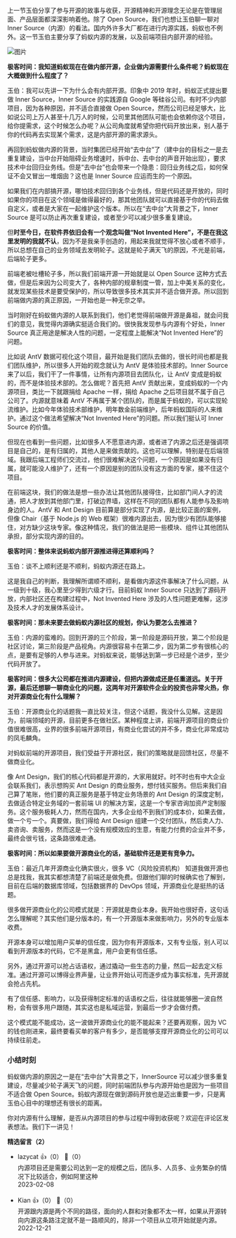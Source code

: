 上一节玉伯分享了参与开源的故事与收获，开源精神和开源理念无论是在管理层面、产品层面都深深影响着他。除了 Open Source，我们也想让玉伯聊一聊对 Inner Source（内源）的看法。国内外许多大厂都在进行内源实践，蚂蚁也不例外。这一节玉伯主要分享了蚂蚁内源的发展，以及前端项目内部开源的经验。

![图片](https://static001.geekbang.org/resource/image/f2/f1/f29af703552b6d49fc344e97a5f916f1.png?wh=1920x145)

**极客时间：我知道蚂蚁现在在做内部开源，企业做内源需要什么条件呢？蚂蚁现在大概做到什么程度了？**

玉伯：我可以先讲一下为什么会有内部开源。印象中 2019 年时，蚂蚁正式提出要做 Inner Source，Inner Source 的实践源自 Google 等硅谷公司。有时不少内部项目，因为各种原因，并不适合直接做 Open Source，然而公司已经足够大，比如说公司上万人甚至十几万人的时候，公司里其他团队可能也会依赖你这个项目，给你提需求，这个时候怎么办呢？从公司角度就希望你把代码开放出来，别人基于你的代码再去实现某个需求，这是内部开源的需求源头。

再回到蚂蚁做内源的背景，当时集团已经开始“去中台”了（建中台的目标之一是去重复建设，当中台开始阻碍业务增速时，拆中台、去中台的声音开始出现），要求技术中台回归业务线。但是“去中台”也会带来一个隐患：回归业务线之后，如何保证不会又冒出一堆烟囱？这也是 Inner Source 应运而生的一个原因。

如果我们在内部搞开源，哪怕技术回归到各个业务线，但是代码还是开放的，同时如果你的项目在这个领域是做得最好的，那其他团队就可以直接基于你的代码去做自定义，或者是大家在一起维护这个版本。所以在“去中台”大背景之下，Inner Source 是可以防止再次重复建设，或者至少可以减少很多重复建设。

但**时至今日，在软件界依旧会有一个观念叫做“Not Invented Here”，不是在我这里发明的我就不认**，因为不是我亲手创造的，用起来我就觉得不放心或者不顺手，所以总想在自己的业务领域去发明轮子。这就是轮子满天飞的原因，不光是前端，后端轮子更多。

前端老被吐槽轮子多，所以我们前端开源一开始就是以 Open Source 这种方式去做，但是后来因为公司变大了，各种内部的规章制度一管，加上中美关系的变化，就发现某些技术是要受保护的，所以导致很多技术其实并不适合做开源。所以回到前端做内源的真正原因，一开始也是一种无奈之举。

当时刚好在蚂蚁做内源的人联系到我们，他们老觉得前端做开源是鼻祖，就会问我们的意见，我觉得内源确实挺适合我们的。很快我发现参与内源有个好处，Inner Source 真正用途是解决人性的问题，一定程度上能解决“Not Invented Here”的问题。

比如说 AntV 数据可视化这个项目，最开始是我们团队去做的，很长时间也都是我们团队维护，所以很多人开始的观念就认为 AntV 是体验技术部的。Inner Source 来了以后，我们干了一件事情，让所有内源项目去团队化，让 AntV 变成是蚂蚁的，而不是体验技术部的。怎么做呢？首先把 AntV 贡献出来，变成蚂蚁的一个内源项目，类比一下就跟捐给 Apache 一样，捐给 Apache 之后项目就不属于自己公司了。内源就意味着 AntV 不再属于某个团队的，而是属于蚂蚁的，可以实现轮流维护。比如今年体验技术部维护，明年数金前端维护，后年蚂蚁国际的人来维护。通过这个做法希望解决“Not Invented Here”的问题。所以我们挺认可 Inner Source 的价值。

但现在也看到一些问题，比如很多人不愿意进内源，或者进了内源之后还是强调项目是自己的，是有归属的，其他人是来做贡献的。这也可以理解，特别是在后端领域。我跟后端工程师们交流过，他们很难解决这个问题，一个原因是如果没有归属，就可能没人维护了，还有一个原因是别的团队没有这方面的专家，接不住这个项目。

在前端这块，我们的做法是想一些办法让其他团队接得住，比如部门间人才的流通，把人才放到其他部门里，打破边界墙，这样在不同的团队都有人能参与及影响身边的人。AntV 和 Ant Design 目前算是部分实现了内源，是比较正面的案例，但像 Chair（基于 Node.js 的 Web 框架）很难内源出去，因为很少有团队能够接住，对方缺少这块专家。像这种情况，我们的做法是把一些模块、组件让其他团队承担，部分实现内源的目的。

**极客时间：整体来说蚂蚁内部开源推进得还算顺利吗？**

玉伯：谈不上顺利还是不顺利，蚂蚁内源还在路上。

这是我自己的判断，我理解所谓顺不顺利，是看做内源这件事解决了什么问题，从一级到十级，我心里至少得到六级才行。目前蚂蚁 Inner Source 只达到了源码开放，内部社区还在构建过程中，Not Invented Here 涉及的人性问题更难解，这涉及技术人才的发展体系设计。

**极客时间：那未来要去做蚂蚁内源社区的规划，你认为要怎么去推进？**

玉伯：内源的蛮难的。回到开源的三个阶段，第一阶段是源码开放，第二个阶段是社区讨论，第三阶段是产品视角。内源很容易卡在第二步，因为第二步有很核心的点，是要有足够的人参与进来。对蚂蚁来说，能够达到第一步已经是个进步，至少代码开放了。

**极客时间：很多大公司都在推进内源建设，但把内源做成还是任重道远。关于开源，最后还想聊一聊商业化的问题，这两年对开源软件企业的投资也非常火热，你对开源商业化有什么理解？**

玉伯：开源商业化的话题我一直比较关注，但这个话题，我没什么见解。这是因为，前端领域的开源，目前更多在做社区。某种程度上讲，前端开源项目的商业价值很难很高，业界的很多前端开源项目，有商业化尝试的并不多，商业化非常成功的凤毛麟角。

对蚂蚁前端的开源项目，我们受益于开源社区，我们的策略就是回馈社区，尽量不做商业化。

像 Ant Design，我们的核心代码都是开源的，大家用就好。时不时也有中大企业会联系我们，表示想购买 Ant Design 的商业服务，想付钱买服务。但后来我们自己算了笔账，他们要的真正服务是基于特定业务场景的 Ant Design 的深度定制，去做适合特定业务域的一套前端 UI 的解决方案，这是一个专家咨询加资产定制服务。这个服务极耗人力，然而在国内，大多企业给不到我们的成本价，如果去做，做一个亏一个。真要做，我们得给 Ant Design 组建一个交付团队，然后卖人力、卖咨询、卖服务，然而这是一个没有规模效应的生意，有能力付费的企业并不多，最终会很亏钱，这条路很难走通。

**极客时间：所以如果要做开源商业化的话，基础软件还是更有竞争力。**

玉伯：最近几年开源商业化确实很火，很多 VC（风险投资机构） 知道我做开源也总是找我，我其实都想清楚了前端还是做免费。但跟他们聊的时候确实也了解到，目前在后端的数据库领域，包括数据界的 DevOps 领域，开源商业化是挺热的话题。

很多做开源商业化的公司模式就是：开源就是商业本身。我开始也很好奇，这句话怎么理解呢？其实他们是分版本的，有一个开源版本来做影响力，另外的专业版本收费。

开源本身可以增加用户买单的信任度，因为你有开源版本，又有专业版，别人可以看到开源版本的代码，它不是黑盒，用户会更有信任感。

另外，通过开源可以抢占话语权，通过撬动一些生态的力量，然后一起去定义标准。通过开源可以博得业界声量，让业界开始认可而逐步成为事实标准，先开源就会抢占先机。

有了信任感、影响力，以及获得制定标准的话语权之后，往往就能够圈一波自然粉，会有很多用户跟随，其实这也是私域运营，到最后一步才会做付费。

这个模式能不能成功，这一波做开源商业化的能不能起来？还要再观察，因为 VC 的钱也刚进来，最终要看买单的客户有多少，是否能够支撑开源商业化的公司可以持续往前走。

### 小结时刻

蚂蚁做内源的原因之一是在“去中台”大背景之下，InnerSource 可以减少很多重复建设，尽量减少轮子满天飞的问题，同时前端团队参与内源开始也是因为一些项目不适合做 Open Source。蚂蚁内源现在做到源码开放也是迈出重要一步，只是离玉伯心目中的理想还有很长的距离。

你对内源有什么理解，是否从内源项目的参与过程中得到收获呢？欢迎在评论区发表想法。我们下一讲见！
<div><strong>精选留言（2）</strong></div><ul>
<li><span>lazycat</span> 👍（0） 💬（0）<div>内源项目还是需要公司达到一定的规模之后，团队多、人员多、业务繁杂的情况下比较适合，例如阿里这种</div>2023-02-08</li><br/><li><span>Kian</span> 👍（0） 💬（0）<div>开源跟内源是两个不同的路径，面向的人群和对象都不太一样，如果从开源转向内源这条路注定就不是一路顺风的，除非一个项目从立项开始就是内源。</div>2022-12-21</li><br/>
</ul>